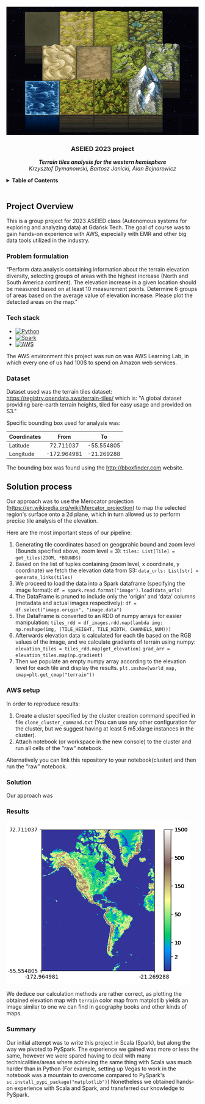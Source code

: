 <br />
<div align="center">
  <a href="https://github.com/KrzysiekDD/ASEIED-2023">
    <img src="images/tiles.png" alt="Logo">
  </a>

<h3 align="center">ASEIED 2023 project</h3>

  <p align="center">
    <b><i>Terrain tiles analysis for the western hemisphere</i></b>
    <br/>
    <i>Krzysztof Dymanowski, Bartosz Janicki, Alan Bejnarowicz</i>
    <br />


  </p>
</div>



<!-- TABLE OF CONTENTS -->
<details>
  <summary><b>Table of Contents</b></summary>
  <ol>
    <li>
      <a href="#project-overview">Project Overview</a>
      <ul>
        <li><a href="#problem-formulation">Problem formulation</a></li>
        <li><a href="#tech-stack">Tech stack</a></li>
        <li><a href="#dataset">Dataset</a></li>
      </ul>
    </li>
    <li>
      <a href="#solution-process">Solution process</a>
      <ul>
        <li><a href="#aws-setup">AWS setup</a></li>
        <li><a href="#solution">Solution</a></li>
        <li><a href="#results">Results</a></li>
      </ul>
    </li>
    <li><a href="#summary"> Summary</a></li>
  </ol>
</details>

<br/>

## Project Overview

This is a group project for 2023 ASEIED class (Autonomous systems for exploring and analyzing data) at Gdańsk Tech. The goal of course was to gain hands-on experience with AWS, especially with EMR and other big data tools utilized in the industry.

### Problem formulation

"Perform data analysis containing information about the terrain elevation diversity, selecting groups of areas with the highest increase (North and South America continent). The elevation increase in a given location should be measured based on at least 10 measurement points. Determine 6 groups of areas based on the average value of elevation increase. Please plot the detected areas on the map."


### Tech stack

* [![Python][Python-logo]][Python-url]
* [![Spark][Spark-logo]][Spark-url]
* [![AWS][AWS-logo]][AWS-url]

The AWS environment this project was run on was AWS Learning Lab, in which every one of us had 100$ to spend on Amazon web services.

[Python-logo]: https://img.shields.io/badge/Python-3776AB?style=for-the-badge&logo=python&logoColor=white
[Python-url]: https://www.python.org/
[Spark-logo]: https://img.shields.io/badge/Spark-E25A1C?style=for-the-badge&logo=apache-spark&logoColor=white
[Spark-url]: https://spark.apache.org/
[AWS-logo]: https://img.shields.io/badge/AWS-232F3E?style=for-the-badge&logo=amazon-aws&logoColor=white
[AWS-url]: https://aws.amazon.com/


### Dataset
Dataset used was the terrain tiles dataset:  
https://registry.opendata.aws/terrain-tiles/
which is:
 "A global dataset providing bare-earth terrain heights, tiled for easy usage and provided on S3."

Specific bounding box used for analysis was:

| Coordinates   | From            | To         | 
|---------------|:---------------:|------------|
| Latitude      |   72.711037     | -55.554805 |
| Longitude     |   -172.964981   | -21.269288 |

The bounding box was found using the http://bboxfinder.com website.

## Solution process

Our approach was to use the Merocator projection (https://en.wikipedia.org/wiki/Mercator_projection) to map the selected region's surface onto a 2d plane, which in turn allowed us to perform precise tile analysis of the elevation.

Here are the most important steps of our pipeline:

1. Generating tile coordinates based on geogprahic bound and zoom level (Bounds specified above, zoom level = 3):
`tiles: List[Tile] = get_tiles(ZOOM, *BOUNDS)`
2. Based on the list of tuples containing (zoom level, x coordinate, y coordinate) we fetch the elevation data from S3:
`data_urls: List[str] = generate_links(tiles)` 
3. We proceed to load the data into a Spark dataframe (specifying the image format):
`df = spark.read.format("image").load(data_urls)`
4. The DataFrame is pruned to include only the 'origin' and 'data' columns (metadata and actual images respectively):
`df = df.select("image.origin", "image.data")`
5. The DataFrame is converted to an RDD of numpy arrays for easier manipulation:
`tiles_rdd = df_images.rdd.map(lambda img: np.reshape(img, (TILE_HEIGHT, TILE_WIDTH, CHANNELS_NUM)))`
6. Afterwards elevation data is calculated for each tile based on the RGB values of the image, and we calculate gradients of terrain using numpy:
`elevation_tiles = tiles_rdd.map(get_elevation)`
`grad_arr = elevation_tiles.map(np.gradient)`
7. Then we populate an empty numpy array according to the elevation level for each tile and display the results.
`plt.imshow(world_map, cmap=plt.get_cmap("terrain"))`

### AWS setup
In order to reproduce results:
1. Create a cluster specified by the cluster creation command specified in file `clone_cluster_command.txt` (You can use any other configuration for the cluster, but we suggest having at least 5 m5.xlarge instances in the cluster).
2. Attach notebook (or workspace in the new console) to the cluster and run all cells of the "raw" notebook.

Alternatively you can link this repository to your notebook(cluster) and then run the "raw" notebook.
### Solution
Our approach was

### Results
<img src="images/results.png" alt="Results">

We deduce our calculation methods are rather correct, as plotting the obtained elevation map with `terrain` color map from matplotlib yields an image similar to one we can find in geography books and other kinds of maps.

### Summary
Our initial attempt was to write this project in Scala (Spark), but along the way we pivoted to PySpark. The experience we gained was more or less the same, however we were spared having to deal with many technicalities/areas where achieving the same thing with Scala was much harder than in Python (For example, setting up Vegas to work in the notebook was a mountain to overcome compared to PySpark's `sc.install_pypi_package("matplotlib")`) Nonetheless we obtained hands-on experience with Scala and Spark, and transferred our knowledge to PySpark.